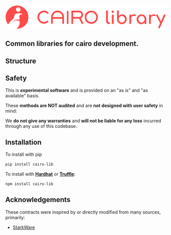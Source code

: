 ![cairo-lib logo](./img/cairo-lib-logo.png)

## Common libraries for cairo development.

## Structure

## Safety

This is **experimental software** and is provided on an "as is" and "as available" basis.

These **methods are NOT audited** and are **not designed with user safety** in mind:

We **do not give any warranties** and **will not be liable for any loss** incurred through any use of this codebase.

## Installation

To install with pip

```sh
pip install cairo-lib
```

To install with [**Hardhat**](https://github.com/nomiclabs/hardhat) or [**Truffle**](https://github.com/trufflesuite/truffle):

```sh
npm install cairo-lib
```

## Acknowledgements

These contracts were inspired by or directly modified from many sources, primarily:

- [StarkWare](https://github.com/starkware-libs/cairo-lang)

